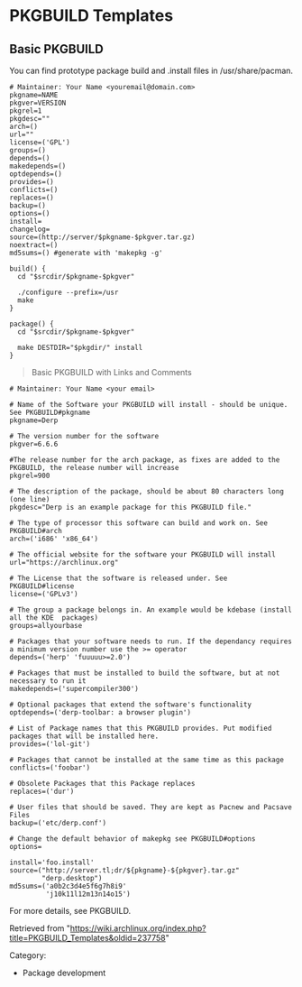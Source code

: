PKGBUILD Templates
==================

  

Basic PKGBUILD
--------------

You can find prototype package build and .install files in
/usr/share/pacman.

    # Maintainer: Your Name <youremail@domain.com>
    pkgname=NAME
    pkgver=VERSION
    pkgrel=1
    pkgdesc=""
    arch=()
    url=""
    license=('GPL')
    groups=()
    depends=()
    makedepends=()
    optdepends=()
    provides=()
    conflicts=()
    replaces=()
    backup=()
    options=()
    install=
    changelog=
    source=(http://server/$pkgname-$pkgver.tar.gz)
    noextract=()
    md5sums=() #generate with 'makepkg -g'

    build() {
      cd "$srcdir/$pkgname-$pkgver"

      ./configure --prefix=/usr
      make
    }

    package() {
      cd "$srcdir/$pkgname-$pkgver"

      make DESTDIR="$pkgdir/" install
    }

> Basic PKGBUILD with Links and Comments

    # Maintainer: Your Name <your email>

    # Name of the Software your PKGBUILD will install - should be unique. See PKGBUILD#pkgname
    pkgname=Derp

    # The version number for the software
    pkgver=6.6.6

    #The release number for the arch package, as fixes are added to the PKGBUILD, the release number will increase
    pkgrel=900

    # The description of the package, should be about 80 characters long (one line)
    pkgdesc="Derp is an example package for this PKGBUILD file."

    # The type of processor this software can build and work on. See PKGBUILD#arch
    arch=('i686' 'x86_64')

    # The official website for the software your PKGBUILD will install
    url="https://archlinux.org"

    # The License that the software is released under. See PKGBUILD#license
    license=('GPLv3')

    # The group a package belongs in. An example would be kdebase (install all the KDE  packages)
    groups=allyourbase

    # Packages that your software needs to run. If the dependancy requires a minimum version number use the >= operator
    depends=('herp' 'fuuuuu>=2.0')

    # Packages that must be installed to build the software, but at not necessary to run it
    makedepends=('supercompiler300')

    # Optional packages that extend the software's functionality
    optdepends=('derp-toolbar: a browser plugin')

    # List of Package names that this PKGBUILD provides. Put modified packages that will be installed here.
    provides=('lol-git')

    # Packages that cannot be installed at the same time as this package
    conflicts=('foobar')

    # Obsolete Packages that this Package replaces
    replaces=('dur')

    # User files that should be saved. They are kept as Pacnew and Pacsave Files
    backup=('etc/derp.conf')

    # Change the default behavior of makepkg see PKGBUILD#options
    options=

    install='foo.install'
    source=("http://server.tl;dr/${pkgname}-${pkgver}.tar.gz"
            "derp.desktop")
    md5sums=('a0b2c3d4e5f6g7h8i9'
             'j10k11l12m13n14o15')

For more details, see PKGBUILD.

Retrieved from
"https://wiki.archlinux.org/index.php?title=PKGBUILD_Templates&oldid=237758"

Category:

-   Package development
